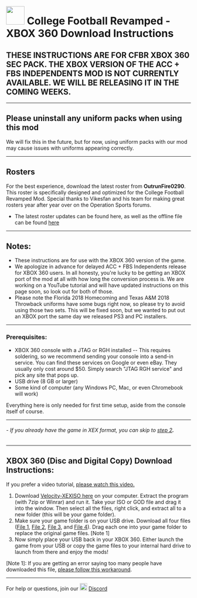 # <img width="50" src="https://i.imgur.com/FMNWebJ.png.jpg"> College Football Revamped - XBOX 360 Download Instructions

## THESE INSTRUCTIONS ARE FOR CFBR XBOX 360 SEC PACK. THE XBOX VERSION OF THE ACC + FBS INDEPENDENTS MOD IS NOT CURRENTLY AVAILABLE. WE WILL BE RELEASING IT IN THE COMING WEEKS.

---------
## Please uninstall any uniform packs when using this mod
We will fix this in the future, but for now, using uniform packs with our mod may cause issues with uniforms appearing correctly.

---------
## Rosters
For the best experience, download the latest roster from **OutrunFire0290**. This roster is specifically designed and optimized for the College Football Revamped Mod. Special thanks to Vikesfan and his team for making great rosters year after year over on the Operation Sports forums.

- The latest roster updates can be found here, as well as the offline file can be found [here](https://forums.operationsports.com/forums/ncaa-football-rosters/964552-ncaa-football-14-2020-2021-roster-update.html)

---------
## Notes:
- These instructions are for use with the XBOX 360 version of the game.
- We apologize in advance for delayed ACC + FBS Independents release for XBOX 360 users. In all honesty, you're lucky to be getting an XBOX port of the mod at all with how long the conversion process is. We are working on a YouTube tutorial and will have updated instructions on this page soon, so look out for both of those.
- Please note the Florida 2018 Homecoming and Texas A&M 2018 Throwback uniforms have some bugs right now, so please try to avoid using those two sets. This will be fixed soon, but we wanted to put out an XBOX port the same day we released PS3 and PC installers.
---------

### Prerequisites:
- XBOX 360 console with a JTAG or RGH installed
-- This requires soldering, so we recommend sending your console into a send-in service. You can find these services on Google or even eBay. They usually only cost around $50. Simply search "JTAG RGH service" and pick any site that pops up.
- USB drive (8 GB or larger)
- Some kind of computer (any Windows PC, Mac, or even Chromebook will work)

Everything here is only needed for first time setup, aside from the console itself of course.

---------
###### - If you already have the game in XEX format, you can skip to <ins>step 2</ins>**.** 
---------

## XBOX 360 (Disc and Digital Copy) Download Instructions:
If you prefer a video tutorial, [please watch this video.](https://youtu.be/LPxkr5F-8Mk)

1) Download [Velocity-XEXISO here](https://github.com/Gualdimar/Velocity/releases/download/master28.10.2016/Velocity-master28.10.2016.rar) on your computer. Extract the program (with 7zip or Winrar) and run it. Take your ISO or GOD file and drag it into the window. Then select all the files, right click, and extract all to a new folder (this will be your game folder).
2) Make sure your game folder is on your USB drive. Download all four files ([File 1](https://drive.google.com/file/d/1hA2C8dVIxexBUCjE0jdOCQ5jj9n8xwBs/view?usp=sharing), [File 2](https://drive.google.com/file/d/19JoUKxakfGvQqhAh08luLV_YuBBRfnfy/view?usp=sharing), [File 3](https://drive.google.com/file/d/1m6WNRX8a8fmO2yAnKsKkwv0XtqQAh8qm/view?usp=sharing), and [File 4](https://drive.google.com/file/d/1F13DUoTW9Op-6sy_BoMdHFo-Y4yHleUz/view?usp=sharing)). Drag each one into your game folder to replace the original game files. \[Note 1]
3) Now simply place your USB back in your XBOX 360. Either launch the game from your USB or copy the game files to your internal hard drive to launch from there and enjoy the mods!

\[Note 1]: If you are getting an error saying too many people have downloaded this file, [please follow this workaround](https://www.youtube.com/watch?v=R5q3XpdWfaQ).

---------
For help or questions, join our <img width="20" src="https://logo-logos.com/wp-content/uploads/2018/03/Discord_icon.png"> [Discord](https://discord.com/invite/cfbr)
